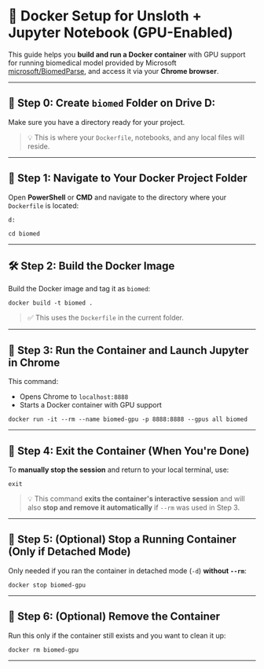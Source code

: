 # 🚀 Docker Setup for Unsloth + Jupyter Notebook (GPU-Enabled)

This guide helps you **build and run a Docker container** with GPU support for running biomedical model provided by Microsoft [microsoft/BiomedParse](https://huggingface.co/microsoft/BiomedParse), and access it via your **Chrome browser**.

---
## 📁 Step 0: Create `biomed` Folder on Drive D:

Make sure you have a directory ready for your project.

> 💡 This is where your `Dockerfile`, notebooks, and any local files will reside.
---
## 📁 Step 1: Navigate to Your Docker Project Folder

Open **PowerShell** or **CMD** and navigate to the directory where your `Dockerfile` is located:

```terminal
d:
```
```terminal
cd biomed
```
---

## 🛠️ Step 2: Build the Docker Image

Build the Docker image and tag it as `biomed`:

```terminal
docker build -t biomed .
```

> ✅ This uses the `Dockerfile` in the current folder.

---

## 🚀 Step 3: Run the Container and Launch Jupyter in Chrome

This command:

* Opens Chrome to `localhost:8888`
* Starts a Docker container with GPU support

```terminal
docker run -it --rm --name biomed-gpu -p 8888:8888 --gpus all biomed
```

---

## 🧍 Step 4: Exit the Container (When You're Done)

To **manually stop the session** and return to your local terminal, use:

```terminal
exit
```

> 💡 This command **exits the container's interactive session** and will also **stop and remove it automatically** if `--rm` was used in Step 3.

---

## 🛑 Step 5: (Optional) Stop a Running Container (Only if Detached Mode)

Only needed if you ran the container in detached mode (`-d`) **without `--rm`**:

```terminal
docker stop biomed-gpu
```

---

## 🧹 Step 6: (Optional) Remove the Container

Run this only if the container still exists and you want to clean it up:

```terminal
docker rm biomed-gpu
```

---
